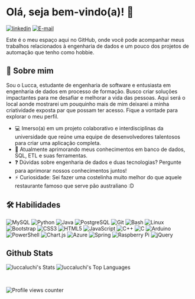 # Olá, seja bem-vindo(a)! 👋
[![linkedin](https://img.shields.io/badge/LinkedIn-0077B5?style=for-the-badge&logo=linkedin&logoColor=white)](https://www.linkedin.com/in/luccaluchi/)
[![E-mail](https://img.shields.io/badge/Gmail-D14836?style=for-the-badge&logo=gmail&logoColor=white)](mailto:luccaaluchi@gmail.com)

Este é o meu espaço aqui no GitHub, onde você pode acompanhar meus trabalhos relacionados à engenharia de dados e um pouco dos projetos de automação que tenho como hobbie.

## 🚀 Sobre mim
Sou o Lucca, estudante de engenharia de software e entusiasta em engenharia de dados em processo de formação. Busco criar soluções impactantes para me desafiar e melhorar a vida das pessoas. Aqui será o local aonde mostrarei um pouquinho mais de mim deixarei a minha criatividade exposta par que possam ter acesso. Fique a vontade para explorar o meu perfil.
- 💻 Imerso(a) em um projeto colaborativo e interdisciplinas da universidade que reúne uma equipe de desenvolvedores talentosos para criar uma aplicação completa.
- 🌱 Atualmente aprimorando meus conhecimentos em banco de dados, SQL, ETL e suas ferramentas.
- ❓ Dúvidas sobre engenharia de dados e duas tecnologias? Pergunte para aprimorar nossos conhecimentos juntos!
- ⚡ Curiosidade: Sei fazer uma costelinha muito melhor do que aquele restaurante famoso que serve pão australiano :D

## 🛠 Habilidades

![MySQL](https://img.shields.io/badge/MySQL-00000F?style=for-the-badge&logo=mysql&logoColor=white)
![Python](https://img.shields.io/badge/Python-3776AB?style=for-the-badge&logo=python&logoColor=white)
![Java](https://img.shields.io/badge/Java-007396?style=for-the-badge&logo=java&logoColor=white)
![PostgreSQL](https://img.shields.io/badge/PostgreSQL-336791?style=for-the-badge&logo=postgresql&logoColor=white)
![Git](https://img.shields.io/badge/Git-F05032?style=for-the-badge&logo=git&logoColor=white)
![Bash](https://img.shields.io/badge/Bash-4EAA25?style=for-the-badge&logo=gnu-bash&logoColor=white)
![Linux](https://img.shields.io/badge/Linux-FCC624?style=for-the-badge&logo=linux&logoColor=black)
![Bootstrap](https://img.shields.io/badge/Bootstrap-563D7C?style=for-the-badge&logo=bootstrap&logoColor=white)
![CSS3](https://img.shields.io/badge/CSS3-1572B6?style=for-the-badge&logo=css3&logoColor=white)
![HTML5](https://img.shields.io/badge/HTML5-E34F26?style=for-the-badge&logo=html5&logoColor=white)
![JavaScript](https://img.shields.io/badge/JavaScript-F7DF1E?style=for-the-badge&logo=javascript&logoColor=black)
![C++](https://img.shields.io/badge/C%2B%2B-00599C?style=for-the-badge&logo=c%2B%2B&logoColor=white)
![C](https://img.shields.io/badge/C-00599C?style=for-the-badge&logo=c&logoColor=white)
![Arduino](https://img.shields.io/badge/Arduino-00979D?style=for-the-badge&logo=arduino&logoColor=white)
![PowerShell](https://img.shields.io/badge/PowerShell-5391FE?style=for-the-badge&logo=powershell&logoColor=white)
![Chart.js](https://img.shields.io/badge/Chart.js-FF6384?style=for-the-badge&logo=chart-dot-js&logoColor=white)
![Azure](https://img.shields.io/badge/Microsoft_Azure-0089D6?style=for-the-badge&logo=microsoft-azure&logoColor=white)
![Spring](https://img.shields.io/badge/Spring-6DB33F?style=for-the-badge&logo=spring&logoColor=white)
![Raspberry Pi](https://img.shields.io/badge/Raspberry_Pi-C51A4A?style=for-the-badge&logo=Raspberry-Pi&logoColor=white)
![jQuery](https://img.shields.io/badge/jQuery-0769AD?style=for-the-badge&logo=jquery&logoColor=white)
<br/>  


## Github Stats

![luccaluchi's Stats](https://github-readme-stats.vercel.app/api?username=luccaluchi&show_icons=true&hide_border=true&count_private=true&theme=transparent)
![luccaluchi's Top Languages](https://github-readme-stats.vercel.app/api/top-langs/?username=luccaluchi&show_icons=true&hide_border=true&layout=compact&theme=transparent)














<br/>  

![Profile views counter](https://komarev.com/ghpvc/?username=luccalushi&&style=flat-square)  

